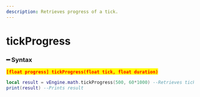 ```yaml
---
description: Retrieves progress of a tick.
---
```


# tickProgress

### ━ Syntax

<mark style="color:red;">**`[float progress] tickProgress(float tick, float duration)`**</mark>

```lua
local result = vEngine.math.tickProgress(500, 60*1000) --Retrieves tick's progress
print(result) --Prints result
```
